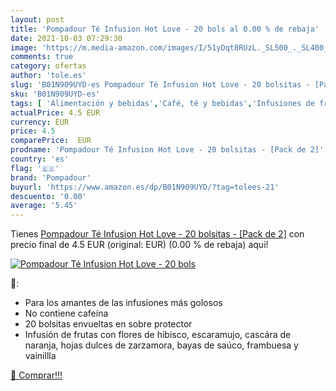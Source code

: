 ```yaml
---
layout: post
title: 'Pompadour Té Infusion Hot Love - 20 bols al 0.00 % de rebaja'
date: 2021-10-03 07:29:30
image: 'https://m.media-amazon.com/images/I/51yDqt8RUzL._SL500_._SL400_.jpg'
comments: true
category: ofertas
author: 'tole.es'
slug: 'B01N909UYD-es Pompadour Té Infusion Hot Love - 20 bolsitas - [Pack de 2]'
sku: 'B01N909UYD-es'
tags: [ 'Alimentación y bebidas','Café, té y bebidas','Infusiones de frutas','Té','pompadour', ]
actualPrice: 4.5 EUR
currency: EUR
price: 4.5
comparePrice:  EUR
prodname: 'Pompadour Té Infusion Hot Love - 20 bolsitas - [Pack de 2]'
country: 'es'
flag: '🇪🇸'
brand: 'Pompadour'
buyurl: 'https://www.amazon.es/dp/B01N909UYD/?tag=tolees-21'
descuento: '0.00'
average: '5.45'
---
```


Tienes [Pompadour Té Infusion Hot Love - 20 bolsitas - [Pack de 2]](https://www.amazon.es/dp/B01N909UYD/?tag=tolees-21) con precio final de  4.5 EUR (original:  EUR) (0.00 %  de rebaja) aqui!

[![Pompadour Té Infusion Hot Love - 20 bols](https://m.media-amazon.com/images/I/51yDqt8RUzL._SL500_._SL400_.jpg)](https://www.amazon.es/dp/B01N909UYD/?tag=tolees-21)

🔎:

- Para los amantes de las infusiones más golosos
- No contiene cafeína
- 20 bolsitas envueltas en sobre protector
- Infusión de frutas con flores de hibisco, escaramujo, cascára de naranja, hojas dulces de zarzamora, bayas de saúco, frambuesa y vainillla

[🛒 Comprar!!!](https://www.amazon.es/dp/B01N909UYD/?tag=tolees-21)
